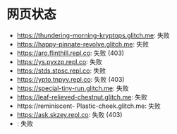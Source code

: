 # 网页状态
- https://thundering-morning-kryptops.glitch.me: 失败
- https://happy-pinnate-revolve.glitch.me: 失败
- https://aro.flinthill.repl.co: 失败 (403)
- https://ys.pyxzp.repl.co: 失败
- https://stds.stpsc.repl.co: 失败
- https://ypto.tnpyv.repl.co: 失败 (403)
- https://special-tiny-run.glitch.me: 失败
- https://leaf-relieved-chestnut.glitch.me: 失败
- https://reminiscent- Plastic-cheek.glitch.me: 失败
- https://ask.skzey.repl.co: 失败 (403)
- : 失败
